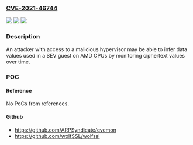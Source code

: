 ### [CVE-2021-46744](https://cve.mitre.org/cgi-bin/cvename.cgi?name=CVE-2021-46744)
![](https://img.shields.io/static/v1?label=Product&message=AMD%20Processors&color=blue)
![](https://img.shields.io/static/v1?label=Version&message=Processor%20%3D%20EPYC%20%20&color=brighgreen)
![](https://img.shields.io/static/v1?label=Vulnerability&message=NA&color=brighgreen)

### Description

An attacker with access to a malicious hypervisor may be able to infer data values used in a SEV guest on AMD CPUs by monitoring ciphertext values over time.

### POC

#### Reference
No PoCs from references.

#### Github
- https://github.com/ARPSyndicate/cvemon
- https://github.com/wolfSSL/wolfssl

